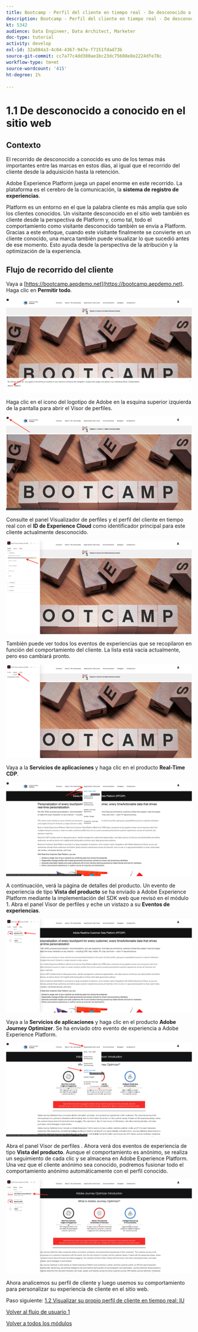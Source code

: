 ```yaml
---
title: Bootcamp - Perfil del cliente en tiempo real - De desconocido a conocido en el sitio web
description: Bootcamp - Perfil del cliente en tiempo real - De desconocido a conocido en el sitio web
kt: 5342
audience: Data Engineer, Data Architect, Marketer
doc-type: tutorial
activity: develop
exl-id: 32a084a3-4c04-4367-947e-f7151fdad73b
source-git-commit: cc7a77c4dd380ae1bc23dc75608e8e2224dfe78c
workflow-type: tm+mt
source-wordcount: '415'
ht-degree: 1%

---
```


# 1.1 De desconocido a conocido en el sitio web

## Contexto

El recorrido de desconocido a conocido es uno de los temas más importantes entre las marcas en estos días, al igual que el recorrido del cliente desde la adquisición hasta la retención.

Adobe Experience Platform juega un papel enorme en este recorrido. La plataforma es el cerebro de la comunicación, la **sistema de registro de experiencias**.

Platform es un entorno en el que la palabra cliente es más amplia que solo los clientes conocidos. Un visitante desconocido en el sitio web también es cliente desde la perspectiva de Platform y, como tal, todo el comportamiento como visitante desconocido también se envía a Platform. Gracias a este enfoque, cuando este visitante finalmente se convierte en un cliente conocido, una marca también puede visualizar lo que sucedió antes de ese momento. Esto ayuda desde la perspectiva de la atribución y la optimización de la experiencia.

## Flujo de recorrido del cliente

Vaya a [https://bootcamp.aepdemo.net](https://bootcamp.aepdemo.net). Haga clic en **Permitir todo**.

![DSN](./images/web8.png)

Haga clic en el icono del logotipo de Adobe en la esquina superior izquierda de la pantalla para abrir el Visor de perfiles.

![Demostración](./images/pv1.png)

Consulte el panel Visualizador de perfiles y el perfil del cliente en tiempo real con el **ID de Experience Cloud** como identificador principal para este cliente actualmente desconocido.

![Demostración](./images/pv2.png)

También puede ver todos los eventos de experiencias que se recopilaron en función del comportamiento del cliente. La lista está vacía actualmente, pero eso cambiará pronto.

![Demostración](./images/pv3.png)

Vaya a la **Servicios de aplicaciones** y haga clic en el producto **Real-Time CDP**.

![Demostración](./images/pv4.png)

A continuación, verá la página de detalles del producto. Un evento de experiencia de tipo **Vista del producto** se ha enviado a Adobe Experience Platform mediante la implementación del SDK web que revisó en el módulo 1. Abra el panel Visor de perfiles y eche un vistazo a su **Eventos de experiencias**.

![Demostración](./images/pv5.png)

Vaya a la **Servicios de aplicaciones** y haga clic en el producto **Adobe Journey Optimizer**. Se ha enviado otro evento de experiencia a Adobe Experience Platform.

![Demostración](./images/pv7.png)

Abra el panel Visor de perfiles . Ahora verá dos eventos de experiencia de tipo **Vista del producto**. Aunque el comportamiento es anónimo, se realiza un seguimiento de cada clic y se almacena en Adobe Experience Platform. Una vez que el cliente anónimo sea conocido, podremos fusionar todo el comportamiento anónimo automáticamente con el perfil conocido.

![Demostración](./images/pv8.png)

Ahora analicemos su perfil de cliente y luego usemos su comportamiento para personalizar su experiencia de cliente en el sitio web.

Paso siguiente: [1.2 Visualizar su propio perfil de cliente en tiempo real: IU](./ex2.md)

[Volver al flujo de usuario 1](./uc1.md)

[Volver a todos los módulos](../../overview.md)
